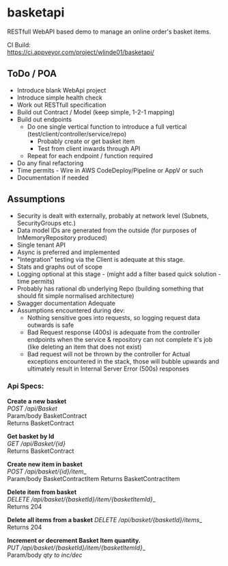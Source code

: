 # basketapi
RESTfull WebAPI based demo to manage an online order's basket items.  

CI Build:  
https://ci.appveyor.com/project/wlinde01/basketapi/



## ToDo / POA
* Introduce blank WebApi project 
* Introduce simple health check
* Work out RESTfull specification
* Build out Contract / Model (keep simple, 1-2-1 mapping)
* Build out endpoints
  * Do one single vertical function to introduce a full vertical (test/client/controller/service/repo)
    * Probably create or get basket item
    * Test from client inwards through API 
  * Repeat for each endpoint / function required
* Do any final refactoring
* Time permits - Wire in AWS CodeDeploy/Pipeline or AppV or such
* Documentation if needed

## Assumptions
* Security is dealt with externally, probably at network level (Subnets, SecurityGroups etc.)
* Data model IDs are generated from the outside (for purposes of InMemoryRepository produced)
* Single tenant API
* Async is preferred and implemented
* "Integration" testing via the Client is adequate at this stage. 
* Stats and graphs out of scope 
* Logging optional at this stage - (might add a filter based quick solution - time permits) 
* Probably has rational db underlying Repo (building something that should fit simple normalised architecture)
* Swagger documentation Adequate 
* Assumptions encountered during dev:
  * Nothing sensitive goes into requests, so logging request data outwards is safe
  * Bad Request response (400s) is adequate from the controller endpoints when the service & repository can not complete it's job (like deleting an item that does not exist)
  * Bad request will not be thrown by the controller for Actual exceptions encountered in the stack, those will bubble upwards and ultimately result in Internal Server Error (500s) responses
  



### Api Specs:

**Create a new basket**  
_POST /api/Basket_  
Param/body BasketContract  
Returns BasketContract  

**Get basket by Id**  
_GET /api/Basket/\{id\}_  
Returns BasketContract

**Create new item in basket**  
_POST /api/basket/\{id\}/item__  
Param/body BasketContractItem
Returns BasketContractItem

**Delete item from basket**  
_DELETE /api/basket/\{basketId\}/item/\{basketItemId\}__  
Returns 204 

**Delete all items from a basket**
_DELETE /api/basket/\{basketId\}/items__  
Returns 204 

**Increment or decrement Basket Item quantity.**  
_PUT /api/basket/\{basketId\}/item/\{basketItemId\}__  
Param/body _qty to inc/dec_

